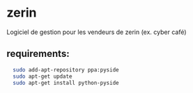 zerin
=====

Logiciel de gestion pour les vendeurs de zerin (ex. cyber café)


requirements:
------------

```bash 
  sudo add-apt-repository ppa:pyside
  sudo apt-get update
  sudo apt-get install python-pyside
```
